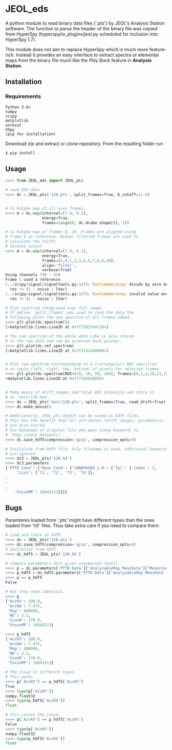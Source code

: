 # JEOL_eds

A python module to read binary data files ('.pts') by JEOL's Analysis Station software. The function to parse the header of the binary file was copied from HyperSpy (hyperspy/io_plugins/jeol.py scheduled for inclusion into HyperSpy 1.7).

This module does not aim to replace HyperSpy which is much more feature-rich. Instead it provides an easy interface to extract spectra or elemental maps from the binary file much like the *Play Back* feature in **Analysis Station**.

## Installation

### Requirements
```
Python 3.6+
numpy
scipy
matplotlib
asteval
h5py
(pip for installation)
```

Download zip and extract or clone repository. From the resulting folder run

```bash
$ pip install .
```

## Usage
```python
>>>> from JEOL_eds import JEOL_pts

# read EDS data
>>>> dc = JEOL_pts('128.pts', split_frames=True, E_cutoff=11.0)


# Cu Kalpha map of all even frames.
>>>> m = dc.map(interval=(7.9, 8.1),
                energy=True,
                frames=range(0, dc.dcube.shape[0], 2))

# Cu Kalpha map of frames 0..10. Frames are aligned using
# frame 5 as reference. Wiener filtered frames are used to
# calculate the shifts.
# Verbose output
>>>> m = dc.map(interval=(7.9, 8.1),
                energy=True,
                frames=[5,0,1,2,3,4,6,7,8,9,10],
                align='filter',
                verbose=True)
Using channels 790 - 810
Frame 5 used a reference
/../scipy/signal/signaltools.py:1475: RuntimeWarning: divide by zero encountered in true_divide
  res *= (1 - noise / lVar)
/../scipy/signal/signaltools.py:1475: RuntimeWarning: invalid value encountered in multiply
  res *= (1 - noise / lVar)

# Plot spectrum integrated over full image.
# If option 'split_frames' was used to read the data the
# following plots the sum spectrum of all frames added.
>>>> plt.plot(dc.spectrum())
[<matplotlib.lines.Line2D at 0x7f7192feec10>]

# The sum spectrum of the whole data cube is also stored
# in the raw data and can be accessed much quicker.
>>>> plt.plot(dc.ref_spectrum)
[<matplotlib.lines.Line2D at 0x7f3131a489d0>]


# Plot sum spectrum corresponding to a (rectangular) ROI specified
# as tuple (left, right, top, bottom) of pixels for selected frames.
>>>> plt.plot(dc.spectrum(ROI=(10, 20, 50, 100), frames=[0,1,2,10,11,12,30,31,32]))
<matplotlib.lines.Line2D at 0x7f7192b58050>


# Make movie of drift_images and total EDS intensity and store it
# as 'test/128.mp4'.
>>>> dc = JEOL_pts('test/128.pts', split_frames=True, read_drift=True)
>>>> dc.make_movie()

# Additionally, JEOL_pts object can be saved as hdf5 files.
# This has the benefit that all attributes (drift_images, parameters)
# are also stored.
# Use basename of original file and pass along keywords to
# `h5py.create_dataset()`.
>>>> dc.save_hdf5(compression='gzip', compression_opts=9)

# Initialize from hdf5 file. Only filename is used, additional keywords
# are ignored.
>>>> dc3 = JEOL_pts('128.h5')
>>>> dc3.parameters
{'PTTD Cond': {'Meas Cond': {'CONDPAGE0_C.R': {'Tpl': {'index': 3,
     'List': ['T1', 'T2', 'T3', 'T4']},
.
.
.
    'FocusMP': 16043213}}}}
```

## Bugs

Paramteres loaded from '.pts' might have different types than the ones
loaded from 'h5' files. Thus take extra care if you need to compare them:
```python
# Load and store as hdf5.
>>>> dc = JEOL_pts('128.pts')
>>>> dc.save_hdf5(compression='gzip', compression_opts=9)
# Initialize from hdf5
>>>> dc_hdf5 = JEOL_pts('128.h5')

# Compare parameters dict gives unexpected result.
>>>> p = dc.parameters['PTTD Data']['AnalyzableMap MeasData']['MeasCond']
>>>> p_hdf5 = dc_hdf5.parameters['PTTD Data']['AnalyzableMap MeasData']['MeasCond']
>>>> p == p_hdf5
False

# But they seem identical.
>>>> p
{'AccKV': 200.0,
 'AccNA': 7.475,
 'Mag': 800000,
 'WD': 3.2,
 'ScanR': 270.0,
 'FocusMP': 16043213}

>>>> p_hdf5
{'AccKV': 200.0,
 'AccNA': 7.475,
 'Mag': 800000,
 'WD': 3.2,
 'ScanR': 270.0,
 'FocusMP': 16043213}

# The issue is different types.
# This works.
>>>> p['AccKV'] == p_hdf5['AccKV']
True
>>>> type(p['AccKV'])
numpy.float32
>>>> type(p_hdf5['AccKV'])
float

# This causes the issue.
>>>> p['AccKV'] == p_hdf5['AccKV']
False
>>>> type(p['AccKV'])
numpy.float32
>>>> type(p_hdf5['AccKV'])
float
````

